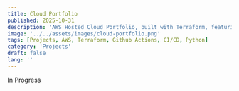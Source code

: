 ```yaml
---
title: Cloud Portfolio
published: 2025-10-31
description: 'AWS Hosted Cloud Portfolio, built with Terraform, featuring dual environment CI/CD pipelines via Github Actions'
image: '../../assets/images/cloud-portfolio.png'
tags: [Projects, AWS, Terraform, Github Actions, CI/CD, Python]
category: 'Projects'
draft: false 
lang: ''
---
```


In Progress